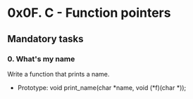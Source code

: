  # 0x0F. C - Function pointers

## Mandatory tasks
### 0. What's my name

Write a function that prints a name.
* Prototype: void print_name(char *name, void (*f)(char *));